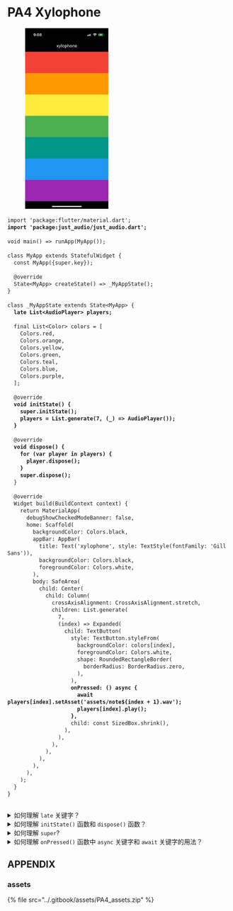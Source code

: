 # PA4 Xylophone

<figure><img src="../.gitbook/assets/PA4_Xylophone.PNG" alt="" width="188"><figcaption></figcaption></figure>

<pre class="language-dart"><code class="lang-dart">import 'package:flutter/material.dart';
<strong>import 'package:just_audio/just_audio.dart';
</strong>
void main() => runApp(MyApp());

class MyApp extends StatefulWidget {
  const MyApp({super.key});

  @override
  State&#x3C;MyApp> createState() => _MyAppState();
}

class _MyAppState extends State&#x3C;MyApp> {
<strong>  late List&#x3C;AudioPlayer> players;
</strong>
  final List&#x3C;Color> colors = [
    Colors.red,
    Colors.orange,
    Colors.yellow,
    Colors.green,
    Colors.teal,
    Colors.blue,
    Colors.purple,
  ];
  
  @override
<strong>  void initState() {
</strong><strong>    super.initState();
</strong><strong>    players = List.generate(7, (_) => AudioPlayer());
</strong><strong>  }
</strong>
  @override
<strong>  void dispose() {
</strong><strong>    for (var player in players) {
</strong><strong>      player.dispose();
</strong><strong>    }
</strong><strong>    super.dispose();
</strong>  }

  @override
  Widget build(BuildContext context) {
    return MaterialApp(
      debugShowCheckedModeBanner: false,
      home: Scaffold(
        backgroundColor: Colors.black,
        appBar: AppBar(
          title: Text('xylophone', style: TextStyle(fontFamily: 'Gill Sans')),
          backgroundColor: Colors.black,
          foregroundColor: Colors.white,
        ),
        body: SafeArea(
          child: Center(
            child: Column(
              crossAxisAlignment: CrossAxisAlignment.stretch,
              children: List.generate(
                7,
                (index) => Expanded(
                  child: TextButton(
                    style: TextButton.styleFrom(
                      backgroundColor: colors[index],
                      foregroundColor: Colors.white,
                      shape: RoundedRectangleBorder(
                        borderRadius: BorderRadius.zero,
                      ),
                    ),
<strong>                    onPressed: () async {
</strong><strong>                      await players[index].setAsset('assets/note${index + 1}.wav');
</strong><strong>                      players[index].play();
</strong><strong>                    },
</strong>                    child: const SizedBox.shrink(),
                  ),
                ),
              ),
            ),
          ),
        ),
      ),
    );
  }
}

</code></pre>

<details>

<summary>如何理解 <code>late</code> 关键字？</summary>

`late` 是 Dart 的一个修饰符，用来告诉编译器：“我保证这个变量在真正被使用之前一定会赋值，但我现在还不想（或不能）立即赋值。”

</details>

<details>

<summary>如何理解 <code>initState()</code> 函数和 <code>dispose()</code> 函数？</summary>

`initState()` 和 `dispose()` 函数是 Dart 的生命周期函数。它们存在的意义可以类比于 C++ 中的构造函数和析构函数。&#x20;

由此可以理解两个函数的语义：先依据父类的 `initState()` 构造方法对父类 `State<T>` 进行构造（使用 `super` 方法），再构造子类的 `player` 对象；\
析构时，则先销毁子类构造的 `player` 对象，再依据父类的 `dispose` 析构父类 `State<T>`

⚠️：虽然可以将 `initState()` 和 `dispose()` 看作 Dart 的构造/析构函数，但 Dart 里真正的构造函数是 `MyApp()`（Widget 或对象构造时运行），而 `initState()` 属于 State 生命周期的一部分。

</details>

<details>

<summary>如何理解 <code>super</code>?</summary>

`super` 属于继承中的概念。使用 `super` 可以访问父类中的方法或属性。

</details>

<details>

<summary>如何理解 <code>onPressed()</code> 函数中 <code>async</code> 关键字和 <code>await</code> 关键字的用法？</summary>

`async` 作为一个异步函数的标记，指示其中有异步操作。

而 `await` 作为该异步操作的标记，告知编译器：“等这个 `Future` 执行完毕，我再继续执行下一句”。

在上述代码中，`await player1.setAsset('assets/note1.wav')` 被标记为异步操作，因为 `setAsset` 是一个返回 `Future` 的函数，需要等待文件加载完成，才能执行下一句（`player1.play()`）。

如果不加 `await`，程序就会马上执行 `play()`，这时候可能播放器还没准备好，就会出错。

⚠️：`Future` 是 Dart 的异步返回值类型。

</details>

## APPENDIX

### assets

{% file src="../.gitbook/assets/PA4_assets.zip" %}
